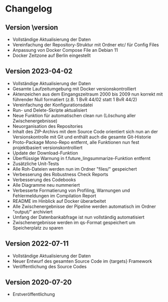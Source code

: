 # Changelog

## Version \version

- Vollständige Aktualisierung der Daten
- Vereinfachung der Repository-Struktur mit Ordner etc/ für Config Files
- Anpassung von Docker Compose File an Debian 11
- Docker Zeitzone auf Berlin eingestellt



## Version 2023-04-02

- Vollständige Aktualisierung der Daten
- Gesamte Laufzeitumgebung mit Docker versionskontrolliert
- Aktenzeichen aus dem Eingangszeitraum 2000 bis 2009 nun korrekt mit führender Null formatiert (z.B. 1 BvR 44/02 statt 1 BvR 44/2)
- Vereinfachung der Konfigurationsdatei
- Run- und Delete-Skripte aktualisiert
- Neue Funktion für automatischen clean run (Löschung aller Zwischenergebnisse)
- Neuorganisation des Repositories
- Inhalt des ZIP-Archivs mit dem Source Code orientiert sich nun an der Versionskontrolle mit Git und enthält auch die gesamte Git-Historie
- Proto-Package Mono-Repo entfernt, alle Funktionen nun fest projektbasiert versionskontrolliert
- Update der Download-Funktion
- Überflüssige Warnung in f.future_lingsummarize-Funktion entfernt
- Zusätzliche Unit-Tests
- Alle Roh-Dateien werden nun im Ordner "files/" gespeichert
- Verbesserung des Robustness Check Reports
- Verbesserung des Codebooks
- Alle Diagramme neu nummeriert
- Verbesserte Formatierung von Profiling, Warnungen und Fehlermeldungen im Compilation Report
- README im Hinblick auf Docker überarbeitet
- Alle Zwischenergebnisse der Pipeline werden automatisch im Ordner "output/" archiviert
- Umfang der Datenbankabfrage ist nun vollständig automatisiert
- Zwischenergebnisse werden im qs-Format gespeichert um Speicherplatz zu sparen



## Version 2022-07-11

- Vollständige Aktualisierung der Daten
- Neuer Entwurf des gesamten Source Code im {targets} Framework
- Veröffentlichung des Source Codes



## Version 2020-07-20

- Erstveröffentlichung
